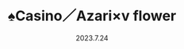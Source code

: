 ---
layout: Cover
permalink: /Casino/
title: ♠Casino／Azari×v flower
path: 20230724_Casino
date: 2023.7.24
youtube: idRMPkoHlAY
bilibili: BV1E14y1d7WA
netease: 168866320
qq: 003IaW1Z1i8rFj
shorts_youtube: hEk98Bv0s5I
shorts_bilibili: BV1g94y1e7mf
---